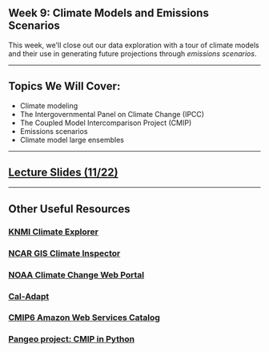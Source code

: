 ## Week 9: Climate Models and Emissions Scenarios

This week, we'll close out our data exploration with a tour of climate models and their use in generating future projections through _emissions scenarios_.

---------------------------
## Topics We Will Cover:

* Climate modeling
* The Intergovernmental Panel on Climate Change (IPCC)
* The Coupled Model Intercomparison Project (CMIP)
* Emissions scenarios
* Climate model large ensembles

---------------------------
## [Lecture Slides (11/22)](https://drive.google.com/file/d/16HSxT1Q0sXVtpTD-J-CSPiiZcsfWB4vq/view?usp=sharing) 


----------------------------
## Other Useful Resources

### [KNMI Climate Explorer](http://climexp.knmi.nl/)
### [NCAR GIS Climate Inspector](https://gis.ucar.edu/inspector)
### [NOAA Climate Change Web Portal](https://psl.noaa.gov/ipcc/cmip5/)
### [Cal-Adapt](https://cal-adapt.org/data/download/)
### [CMIP6 Amazon Web Services Catalog](https://registry.opendata.aws/cmip6/)
### [Pangeo project: CMIP in Python](https://pangeo.io/)
